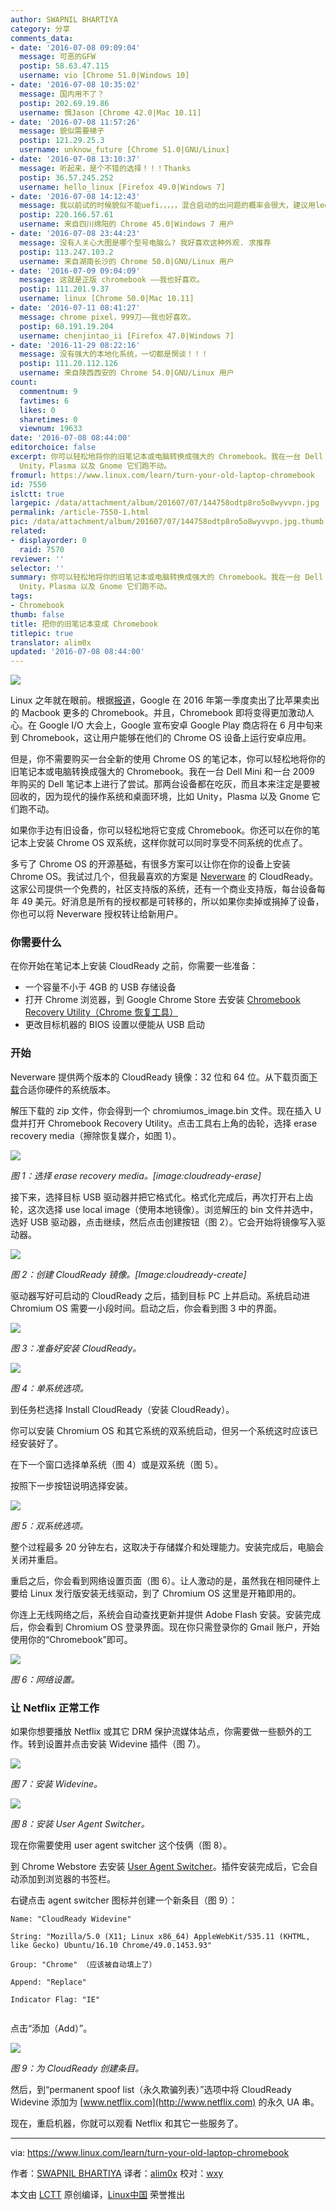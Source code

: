 ```yaml
---
author: SWAPNIL BHARTIYA
category: 分享
comments_data:
- date: '2016-07-08 09:09:04'
  message: 可恶的GFW
  postip: 58.63.47.115
  username: vio [Chrome 51.0|Windows 10]
- date: '2016-07-08 10:35:02'
  message: 国内用不了？
  postip: 202.69.19.86
  username: 惆Jason [Chrome 42.0|Mac 10.11]
- date: '2016-07-08 11:57:26'
  message: 貌似需要梯子
  postip: 121.29.25.3
  username: unknow_future [Chrome 51.0|GNU/Linux]
- date: '2016-07-08 13:10:37'
  message: 听起来，是个不错的选择！！！Thanks
  postip: 36.57.245.252
  username: hello_linux [Firefox 49.0|Windows 7]
- date: '2016-07-08 14:12:43'
  message: 我以前试的时候貌似不能uefi，，，，，混合启动的出问题的概率会很大，建议用legacy
  postip: 220.166.57.61
  username: 来自四川绵阳的 Chrome 45.0|Windows 7 用户
- date: '2016-07-08 23:44:23'
  message: 没有人关心大图是哪个型号电脑么? 我好喜欢这种外观. 求推荐
  postip: 113.247.103.2
  username: 来自湖南长沙的 Chrome 50.0|GNU/Linux 用户
- date: '2016-07-09 09:04:09'
  message: 这就是正版 chromebook ——我也好喜欢。
  postip: 111.201.9.37
  username: linux [Chrome 50.0|Mac 10.11]
- date: '2016-07-11 08:41:27'
  message: chrome pixel，999刀——我也好喜欢。
  postip: 60.191.19.204
  username: chenjintao_ii [Firefox 47.0|Windows 7]
- date: '2016-11-29 08:22:16'
  message: 没有强大的本地化系统，一切都是惘谈！！！
  postip: 111.20.112.126
  username: 来自陕西西安的 Chrome 54.0|GNU/Linux 用户
count:
  commentnum: 9
  favtimes: 6
  likes: 0
  sharetimes: 0
  viewnum: 19633
date: '2016-07-08 08:44:00'
editorchoice: false
excerpt: 你可以轻松地将你的旧笔记本或电脑转换成强大的 Chromebook。我在一台 Dell Mini 和一台 2009 年购买的 Dell 笔记本上进行了尝试。那两台设备都在吃灰，而且本来注定是要被回收的，因为现代的操作系统和桌面环境，比如
  Unity，Plasma 以及 Gnome 它们跑不动。
fromurl: https://www.linux.com/learn/turn-your-old-laptop-chromebook
id: 7550
islctt: true
largepic: /data/attachment/album/201607/07/144758odtp8ro5o8wyvvpn.jpg
permalink: /article-7550-1.html
pic: /data/attachment/album/201607/07/144758odtp8ro5o8wyvvpn.jpg.thumb.jpg
related:
- displayorder: 0
  raid: 7570
reviewer: ''
selector: ''
summary: 你可以轻松地将你的旧笔记本或电脑转换成强大的 Chromebook。我在一台 Dell Mini 和一台 2009 年购买的 Dell 笔记本上进行了尝试。那两台设备都在吃灰，而且本来注定是要被回收的，因为现代的操作系统和桌面环境，比如
  Unity，Plasma 以及 Gnome 它们跑不动。
tags:
- Chromebook
thumb: false
title: 把你的旧笔记本变成 Chromebook
titlepic: true
translator: alim0x
updated: '2016-07-08 08:44:00'
---
```


![](/data/attachment/album/201607/07/144758odtp8ro5o8wyvvpn.jpg)


Linux 之年就在眼前。根据[报道](https://chrome.googleblog.com/2016/05/the-google-play-store-coming-to.html)，Google 在 2016 年第一季度卖出了比苹果卖出的 Macbook 更多的 Chromebook。并且，Chromebook 即将变得更加激动人心。在 Google I/O 大会上，Google 宣布安卓 Google Play 商店将在 6 月中旬来到 Chromebook，这让用户能够在他们的 Chrome OS 设备上运行安卓应用。


但是，你不需要购买一台全新的使用 Chrome OS 的笔记本，你可以轻松地将你的旧笔记本或电脑转换成强大的 Chromebook。我在一台 Dell Mini 和一台 2009 年购买的 Dell 笔记本上进行了尝试。那两台设备都在吃灰，而且本来注定是要被回收的，因为现代的操作系统和桌面环境，比如 Unity，Plasma 以及 Gnome 它们跑不动。


如果你手边有旧设备，你可以轻松地将它变成 Chromebook。你还可以在你的笔记本上安装 Chrome OS 双系统，这样你就可以同时享受不同系统的优点了。


多亏了 Chrome OS 的开源基础，有很多方案可以让你在你的设备上安装 Chrome OS。我试过几个，但我最喜欢的方案是 [Neverware](http://www.neverware.com/#introtext-3) 的 CloudReady。这家公司提供一个免费的，社区支持版的系统，还有一个商业支持版，每台设备每年 49 美元。好消息是所有的授权都是可转移的，所以如果你卖掉或捐掉了设备，你也可以将 Neverware 授权转让给新用户。


### 你需要什么


在你开始在笔记本上安装 CloudReady 之前，你需要一些准备：


* 一个容量不小于 4GB 的 USB 存储设备
* 打开 Chrome 浏览器，到 Google Chrome Store 去安装 [Chromebook Recovery Utility（Chrome 恢复工具）](https://chrome.google.com/webstore/detail/chromebook-recovery-utili/jndclpdbaamdhonoechobihbbiimdgai?hl=en)
* 更改目标机器的 BIOS 设置以便能从 USB 启动


### 开始


Neverware 提供两个版本的 CloudReady 镜像：32 位和 64 位。从下载页面[下载](http://www.neverware.com/freedownload)合适你硬件的系统版本。


解压下载的 zip 文件，你会得到一个 chromiumos\_image.bin 文件。现在插入 U 盘并打开 Chromebook Recovery Utility。点击工具右上角的齿轮，选择 erase recovery media（擦除恢复媒介，如图 1）。


![](/data/attachment/album/201607/07/144808bwwtytb9bt7iwc4g.png)


*图 1：选择 erase recovery media。[image:cloudready-erase]*


接下来，选择目标 USB 驱动器并把它格式化。格式化完成后，再次打开右上齿轮，这次选择 use local image（使用本地镜像）。浏览解压的 bin 文件并选中，选好 USB 驱动器，点击继续，然后点击创建按钮（图 2）。它会开始将镜像写入驱动器。


![](/data/attachment/album/201607/07/144815otghv51c0g17vu5t.png)


*图 2：创建 CloudReady 镜像。[Image:cloudready-create]*


驱动器写好可启动的 CloudReady 之后，插到目标 PC 上并启动。系统启动进 Chromium OS 需要一小段时间。启动之后，你会看到图 3 中的界面。


![](/data/attachment/album/201607/07/144818ebdsamz7apeoo7ax.jpg)


*图 3：准备好安装 CloudReady。*


![](/data/attachment/album/201607/07/144820zncbdcuybn1ua0bu.jpg)


*图 4：单系统选项。*


到任务栏选择 Install CloudReady（安装 CloudReady）。


你可以安装 Chromium OS 和其它系统的双系统启动，但另一个系统这时应该已经安装好了。


在下一个窗口选择单系统（图 4）或是双系统（图 5）。


按照下一步按钮说明选择安装。


![](/data/attachment/album/201607/07/144822pdii5305wq65w066.jpg)


*图 5：双系统选项。*


整个过程最多 20 分钟左右，这取决于存储媒介和处理能力。安装完成后，电脑会关闭并重启。


重启之后，你会看到网络设置页面（图 6）。让人激动的是，虽然我在相同硬件上要给 Linux 发行版安装无线驱动，到了 Chromium OS 这里是开箱即用的。


你连上无线网络之后，系统会自动查找更新并提供 Adobe Flash 安装。安装完成后，你会看到 Chromium OS 登录界面。现在你只需登录你的 Gmail 账户，开始使用你的“Chromebook”即可。


![](/data/attachment/album/201607/07/144826l895vsqy7lwq7dh7.jpg)


*图 6：网络设置。*


### 让 Netflix 正常工作


如果你想要播放 Netflix 或其它 DRM 保护流媒体站点，你需要做一些额外的工作。转到设置并点击安装 Widevine 插件（图 7）。


![](/data/attachment/album/201607/07/144836chp265cckwjh6cjl.png)


*图 7：安装 Widevine。*


![](/data/attachment/album/201607/07/144839azq1o0m81fr9q80o.jpg)


*图 8：安装 User Agent Switcher。*


现在你需要使用 user agent switcher 这个伎俩（图 8）。


到 Chrome Webstore 去安装 [User Agent Switcher](https://chrome.google.com/webstore/detail/user-agent-switcher-for-c/djflhoibgkdhkhhcedjiklpkjnoahfmg)。插件安装完成后，它会自动添加到浏览器的书签栏。


右键点击 agent switcher 图标并创建一个新条目（图 9）：



```
Name: "CloudReady Widevine"

String: "Mozilla/5.0 (X11; Linux x86_64) AppleWebKit/535.11 (KHTML, like Gecko) Ubuntu/16.10 Chrome/49.0.1453.93"

Group: "Chrome" （应该被自动填上了）

Append: "Replace"

Indicator Flag: "IE"


```

点击“添加（Add）”。


![](/data/attachment/album/201607/07/144843x0bfbbikqif5dpnm.png)


*图 9：为 CloudReady 创建条目。*


然后，到“permanent spoof list（永久欺骗列表）”选项中将 CloudReady Widevine 添加为 [www.netflix.com](http://www.netflix.com) 的永久 UA 串。


现在，重启机器，你就可以观看 Netflix 和其它一些服务了。




---


via: <https://www.linux.com/learn/turn-your-old-laptop-chromebook>


作者：[SWAPNIL BHARTIYA](https://www.linux.com/users/arnieswap) 译者：[alim0x](https://github.com/alim0x) 校对：[wxy](https://github.com/wxy)


本文由 [LCTT](https://github.com/LCTT/TranslateProject) 原创编译，[Linux中国](https://linux.cn/) 荣誉推出